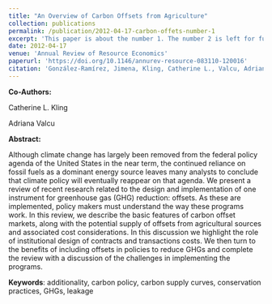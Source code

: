 ```yaml
---
title: "An Overview of Carbon Offsets from Agriculture"
collection: publications
permalink: /publication/2012-04-17-carbon-offets-number-1
excerpt: 'This paper is about the number 1. The number 2 is left for future work.'
date: 2012-04-17
venue: 'Annual Review of Resource Economics'
paperurl: 'https://doi.org/10.1146/annurev-resource-083110-120016'
citation: 'González-Ramírez, Jimena, Kling, Catherine L., Valcu, Adriana. (2012). &quot;An Overview of Carbon Offsets from Agriculture.&quot; <i>Annual Review of Resource Economics</i>. 4(1).'
---
```


__Co-Authors:__

Catherine L. Kling


Adriana Valcu

__Abstract:__

Although climate change has largely been removed from the federal policy agenda of the United States in the near term, the continued reliance on fossil fuels as a dominant energy source leaves many analysts to conclude that climate policy will eventually reappear on that agenda. We present a review of recent research related to the design and implementation of one instrument for greenhouse gas (GHG) reduction: offsets. As these are implemented, policy makers must understand the way these programs work. In this review, we describe the basic features of carbon offset markets, along with the potential supply of offsets from agricultural sources and associated cost considerations. In this discussion we highlight the role of institutional design of contracts and transactions costs. We then turn to the benefits of including offsets in policies to reduce GHGs and complete the review with a discussion of the challenges in implementing the programs.

__Keywords__: additionality, carbon policy, carbon supply curves, conservation practices, GHGs, leakage


